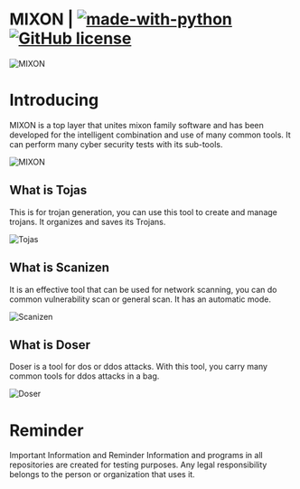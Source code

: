 # MIXON | [![made-with-python](https://img.shields.io/badge/Made%20with-Python-1f425f.svg)](https://www.python.org/) [![GitHub license](https://img.shields.io/github/license/Naereen/StrapDown.js.svg)](https://github.com/onuratakan/mixon/blob/master/LICENSE)
![MIXON](https://repository-images.githubusercontent.com/323142161/848fba00-5d0a-11eb-83e5-a771be6c3998)

# Introducing
MIXON is a top layer that unites mixon family software and has been developed for the intelligent combination and use of many common tools. It can perform many cyber security tests with its sub-tools.

![MIXON](https://user-images.githubusercontent.com/41792982/110857090-78b38380-82c9-11eb-9ade-ebaac6bb45af.PNG)

## What is Tojas
This is for trojan generation, you can use this tool to create and manage trojans. It organizes and saves its Trojans.

![Tojas](https://user-images.githubusercontent.com/41792982/110858527-3be88c00-82cb-11eb-9916-d1ef3a4cae27.PNG)
## What is Scanizen
It is an effective tool that can be used for network scanning, you can do common vulnerability scan or general scan. It has an automatic mode.

![Scanizen](https://user-images.githubusercontent.com/41792982/110857988-96351d00-82ca-11eb-93ea-2a73f902fc03.PNG)
## What is Doser
Doser is a tool for dos or ddos attacks. With this tool, you carry many common tools for ddos attacks in a bag.

![Doser](https://user-images.githubusercontent.com/41792982/110858567-49057b00-82cb-11eb-948d-627d34ed64b7.PNG)

# Reminder
Important Information and Reminder Information and programs in all repositories are created for testing purposes. Any legal responsibility belongs to the person or organization that uses it.
